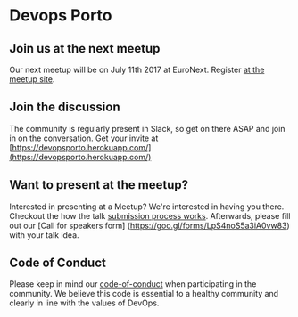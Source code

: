 # Devops Porto

## Join us at the next meetup

Our next meetup will be on July 11th 2017 at EuroNext. Register [at the meetup site](https://www.meetup.com/pt-BR/devopsporto/?chapter_analytics_code=UA-74349831-2).

## Join the discussion

The community is regularly present in Slack, so get on there ASAP and join in on the conversation. Get your invite at [https://devopsporto.herokuapp.com/](https://devopsporto.herokuapp.com/)

## Want to present at the meetup?

Interested in presenting at a Meetup? We're interested in having you there. Checkout the how the talk [submission process works](speakerfollowup.html). Afterwards, please fill out our [Call for speakers form] (https://goo.gl/forms/LpS4noS5a3iA0vw83) with your talk idea.

## Code of Conduct

Please keep in mind our [code-of-conduct](code-of-conduct.html) when participating in the community. We believe this code is essential to a healthy community and clearly in line with the values of DevOps.
